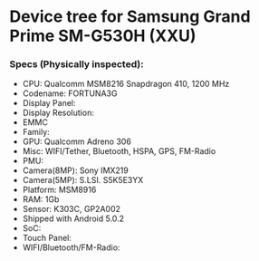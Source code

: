 # Device tree for Samsung Grand Prime SM-G530H (XXU)

### Specs (Physically inspected):
  - CPU: Qualcomm MSM8216 Snapdragon 410, 1200 MHz
  - Codename: FORTUNA3G
  - Display Panel:
  - Display Resolution:
  - EMMC
  - Family:
  - GPU: Qualcomm Adreno 306
  - Misc: WIFI/Tether, Bluetooth, HSPA, GPS, FM-Radio
  - PMU:
  - Camera(8MP): Sony IMX219
  - Camera(5MP): S.LSI. S5K5E3YX
  - Platform: MSM8916
  - RAM: 1Gb
  - Sensor: K303C, GP2A002
  - Shipped with Android 5.0.2
  - SoC:
  - Touch Panel:
  - WIFI/Bluetooth/FM-Radio:
